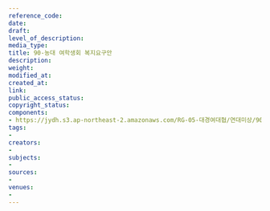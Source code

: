 ```yaml
---
reference_code: 
date: 
draft: 
level_of_description: 
media_type: 
title: 90-농대 여학생회 복지요구안
description: 
weight: 
modified_at: 
created_at: 
link: 
public_access_status: 
copyright_status: 
components:
- https://jydh.s3.ap-northeast-2.amazonaws.com/RG-05-대경여대협/연대미상/90-농대+여학생회+복지요구안.pdf
tags:
- 
creators:
- 
subjects:
- 
sources:
- 
venues:
- 
---
```

